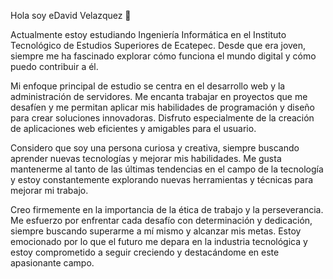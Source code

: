 Hola soy eDavid Velazquez 👋



Actualmente estoy estudiando Ingeniería Informática en el Instituto Tecnológico de Estudios Superiores de Ecatepec. 
Desde que era joven, siempre me ha fascinado explorar cómo funciona el mundo digital y cómo puedo contribuir a él.

Mi enfoque principal de estudio se centra en el desarrollo web y la administración de servidores. 
Me encanta trabajar en proyectos que me desafíen y me permitan aplicar mis habilidades de programación y diseño para crear soluciones innovadoras. 
Disfruto especialmente de la creación de aplicaciones web eficientes y amigables para el usuario.

Considero que soy una persona curiosa y creativa, siempre buscando aprender nuevas tecnologías y mejorar mis habilidades. 
Me gusta mantenerme al tanto de las últimas tendencias en el campo de la tecnología y estoy constantemente 
explorando nuevas herramientas y técnicas para mejorar mi trabajo.

Creo firmemente en la importancia de la ética de trabajo y la perseverancia. Me esfuerzo por enfrentar cada desafío con determinación
y dedicación, siempre buscando superarme a mí mismo y alcanzar mis metas. Estoy emocionado por lo que el futuro me depara en la 
industria tecnológica y estoy comprometido a seguir creciendo y destacándome en este apasionante campo.







